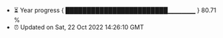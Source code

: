 - ⏳ Year progress { ████████████████████████▁▁▁▁▁▁ } 80.71 %
- ⏰ Updated on Sat, 22 Oct 2022 14:26:10 GMT

